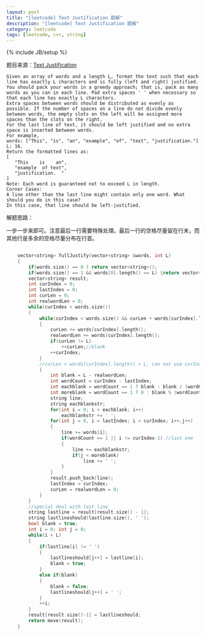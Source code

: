 ```yaml
---
layout: post
title: "[leetcode] Text Justification 题解"
description: "[leetcode] Text Justification 题解"
category: leetcode 
tags: [leetcode, c++, string]
---
```

{% include JB/setup %}


题目来源：[Text Justification](https://oj.leetcode.com/problems/text-justification/)

>
	Given an array of words and a length L, format the text such that each line has exactly L characters and is fully (left and right) justified.
	You should pack your words in a greedy approach; that is, pack as many words as you can in each line. Pad extra spaces ' ' when necessary so that each line has exactly L characters.
	Extra spaces between words should be distributed as evenly as possible. If the number of spaces on a line do not divide evenly between words, the empty slots on the left will be assigned more spaces than the slots on the right.
	For the last line of text, it should be left justified and no extra space is inserted between words.
	For example,
	words: ["This", "is", "an", "example", "of", "text", "justification."]
	L: 16.	
	Return the formatted lines as:
	[
	   "This    is    an",
	   "example  of text",
	   "justification.  "
	]
	Note: Each word is guaranteed not to exceed L in length.
	Corner Cases:
	A line other than the last line might contain only one word. What should you do in this case?
	In this case, that line should be left-justified.

解题思路：

一步一步来即可。注意最后一行需要特殊处理。最后一行的空格尽量留在行末，而其他行是多余的空格尽量分布在行首。

```cpp
	
	vector<string> fullJustify(vector<string> &words, int L)
	{
	    if(words.size() == 0 ) return vector<string>();
	    if(words.size() == 1 && words[0].length() == L) {return vector<string>(words);}
	    vector<string> result;
	    int curIndex = 0;
	    int lastIndex = 0;
	    int curLen = 0;
	    int realwordLen = 0;
	    while(curIndex < words.size())
	    {
	        while(curIndex < words.size() && curLen + words[curIndex].length() <= L)
	        {
	            curLen += words[curIndex].length();
	            realwordLen += words[curIndex].length();
	            if(curLen != L)
	                ++curLen;//blank
	            ++curIndex;
	        }
	        //curLen + words[curIndex].length() > L, can not use curIndex
	        {
	            int blank = L - realwordLen;
	            int wordCount = curIndex - lastIndex;
	            int eachblank = wordCount == 1 ? blank : blank / (wordCount-1);
	            int moreblank = wordCount == 1 ? 0 : blank % (wordCount-1);
	            string line;
	            string eachblankstr;
	            for(int i = 0; i < eachblank; i++)
	                eachblankstr += ' ';
	            for(int j = 0, i = lastIndex; i < curIndex; i++,j++)
	            {
	                line += words[i];
	                if(wordCount == 1 || i != curIndex-1) //last one
	                {
	                    line += eachblankstr;
	                    if(j < moreblank)
	                        line += ' ';
	                }
	            }
	            result.push_back(line);
	            lastIndex = curIndex;
	            curLen = realwordLen = 0;
	        }
	    }
	    //special deal with last line
	    string lastline = result[result.size() - 1];
	    string lastlineshould(lastline.size(), ' ');
	    bool blank = true;
	    int i = 0; int j = 0;
	    while(i < L)
	    {
	        if(lastline[i] != ' ')
	        {
	            lastlineshould[j++] = lastline[i];
	            blank = true;
	        }
	        else if(blank)
	        {
	            blank = false;
	            lastlineshould[j++] = ' ';
	        }
	        ++i;
	    }
	    result[result.size()-1] = lastlineshould;
	    return move(result);
	}
```
